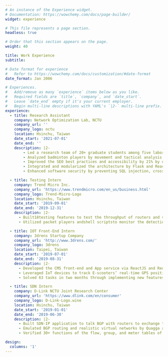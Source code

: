 ```yaml
---
# An instance of the Experience widget.
# Documentation: https://wowchemy.com/docs/page-builder/
widget: experience

# This file represents a page section.
headless: true

# Order that this section appears on the page.
weight: 40

title: Work Experience
subtitle:

# Date format for experience
#   Refer to https://wowchemy.com/docs/customization/#date-format
date_format: Jan 2006

# Experiences.
#   Add/remove as many `experience` items below as you like.
#   Required fields are `title`, `company`, and `date_start`.
#   Leave `date_end` empty if it's your current employer.
#   Begin multi-line descriptions with YAML's `|2-` multi-line prefix.
experience:
  - title: Research Assistant
    company: Network Optimization Lab, NCTU
    company_url: ''
    company_logo: nctu
    location: Hsinchu, Taiwan
    date_start: '2021-07-01'
    date_end: ''
    description: |2-
        - Led a research team of 20+ graduate students among five laboratories.
        - Analyzed badminton players by movement and tactical analysis based on shot-by-shot microscopic data.
        - Improved the SEO best practices and accessibility by 21% by optimizing critical rendering paths.
        - Integrated and modularized the architecture by Flask and ReactJS and visualized the analysis results.
        - Enhanced software security by preventing SQL injection, cross-site scripting and CSRF.

  - title: Testing Intern
    company: Trend Micro Inc.
    company_url: 'https://www.trendmicro.com/en_us/business.html'
    company_logo: Trend-Micro-Logo
    location: Hsinchu, Taiwan
    date_start: '2019-09-01'
    date_end: '2019-12-31'
    description: |2- 
      - Built18testing features to test the throughput of routers and visualized by nmon analyser.
      - Utilized packet players andshell scriptsto monitor the detection rate of spyware, virus, and vulner

  - title: IOT Front-End Intern
    company: 3drens Startup Company
    company_url: 'http://www.3drens.com/'
    company_logo: 3drens
    location: Taipei, Taiwan
    date_start: '2019-07-01'
    date_end: '2019-08-31'
    description: |2- 
      - Developed the CMS front-end and App service via ReactJS and Redux and Typescript.
      - Leveraged IoT devices to track E-scooters’ real-time GPS position and visualized via Maps JavaScript API.
      - Solved 63 tasks in two months through implementing new features and resolving issues.

  - title: SDN Intern
    company: D-Link NCTU Joint Research Center
    company_url: 'https://www.dlink.com/en/consumer'
    company_logo: D-Link-Logo.wine
    location: Hsinchu, Taiwan
    date_start: '2019-01-01'
    date_end: '2019-06-30'
    description: |2- 
      - Built SDN-IP application to talk BGP with routers to exchange traffic between different external ASes.
      - Emulated BGP routing and realistic virtual networks by Quagga and Mininet.
      - Verified 30+ functions of the flow, group, and meter tables of switches in different SDNs.

design:
  columns: '1'
---
```

